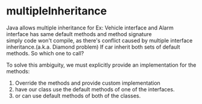 # multipleInheritance
Java allows multiple inheritance 
for Ex: Vehicle interface and Alarm interface has same default methods and method signature  
simply code won't compile, as there's conflict caused by multiple interface inheritance.(a.k.a. Diamond problem) 
If car inherit both sets of default methods. So which one to call?

To solve this ambiguity, we must explicitly provide an implementation for the methods:
1. Override the methods and provide custom implementation
2. have our class use the default methods of one of the interfaces.
3. or can use default methods of both of the classes.